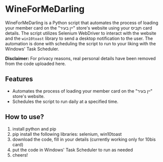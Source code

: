 # WineForMeDarling

WineForMeDarling is a Python script that automates the process of loading your member card on the "יין בעיר" store's website using your תןביס card details. The script utilizes Selenium WebDriver to interact with the website and the `win10toast` library to send a desktop notification to the user. The automation is done with scheduling the script to run to your liking with the Windows' Task Scheduler.

**Disclaimer:** For privacy reasons, real personal details have been removed from the code uploaded here.

## Features

- Automates the process of loading your member card on the "יין בעיר" store's website.
- Schedules the script to run daily at a specified time.

## How to use?
1. install python and pip
2. pip install the following libraries: selenium, win10toast
3. download the code, fill in your details (currently working only for 10bis card)
4. put the code in Windows' Task Scheduler to run as needed
5. cheers!
